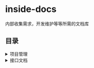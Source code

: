 # inside-docs
内部收集需求，开发维护等等所需的文档库

## 目录
<details>
  <summary>项目管理</summary>
  
  - [喵站开发流程](./项目管理/喵站开发流程.md)
</details>


<details>
  <summary>接口文档</summary>
  
  - [restful接口文档](./接口文档/restful接口文档.md)
</details>
